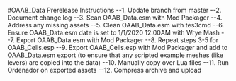 #OAAB_Data Prerelease Instructions
--1. Update branch from master
--2. Document change log
--3. Scan OAAB_Data.esm with Mod Packager
--4. Address any missing assets
--5. Clean OAAB_Data.esm with tes3cmd
--6. Ensure OAAB_Data.esm date is set to 1/1/2020 12:00AM with Wrye Mash
--7. Export OAAB_Data.esm with Mod Packager
--8. Repeat steps 3-5 for OAAB_Cells.esp
--9. Export OAAB_Cells.esp with Mod Packager and add to OAAB_Data.esm export (to ensure that any scripted example meshes (like levers) are copied into the data)
--10. Manually copy over Lua files
--11. Run Ordenador on exported assets
--12. Compress archive and upload